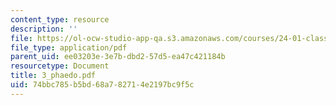 ```yaml
---
content_type: resource
description: ''
file: https://ol-ocw-studio-app-qa.s3.amazonaws.com/courses/24-01-classics-in-western-philosophy-spring-2006/74bbc785b5bd68a782714e2197bc9f5c_3_phaedo.pdf
file_type: application/pdf
parent_uid: ee03203e-3e7b-dbd2-57d5-ea47c421184b
resourcetype: Document
title: 3_phaedo.pdf
uid: 74bbc785-b5bd-68a7-8271-4e2197bc9f5c
---
```

